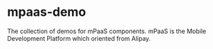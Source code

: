 # mpaas-demo
The collection of demos for mPaaS components. mPaaS is the Mobile Development Platform which oriented from Alipay.
